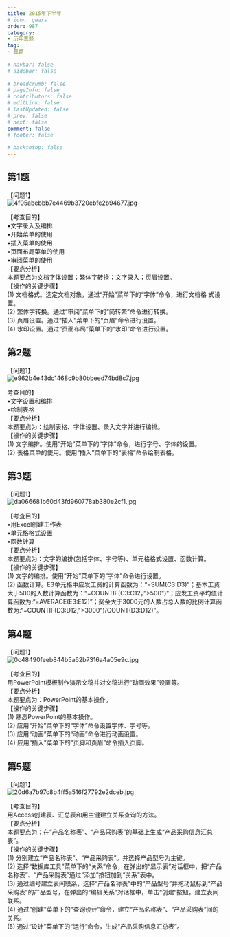 ```yaml
---  
title: 2015年下半年  
# icon: gears  
order: 987  
category:  
- 历年真题  
tag:  
- 真题  
  
# navbar: false  
# sidebar: false  
  
# breadcrumb: false  
# pageInfo: false  
# contributors: false  
# editLink: false  
# lastUpdated: false  
# prev: false  
# next: false  
comment: false  
# footer: false  
  
# backtotop: false  
---  
```

## 第1题 ##

【问题1】  
![4f05abebbb7e4469b3720ebfe2b94677.jpg][]  
  
【考查目的】  
•文字录入及编排  
•开始菜单的使用  
•插入菜单的使用  
•页面布局菜单的使用  
•审阅菜单的使用  
【要点分析】  
本题要点为文档字体设置；繁体字转换；文字录入；页眉设置。  
【操作的关键步骤】  
(1) 文档格式。选定文档对象，通过“开始”菜单下的“字体”命令，进行文档格 式设置。  
(2) 繁体字转换。通过“审阅”菜单下的“简转繁”命令进行转换。  
(3) 页眉设置。通过“插入”菜单下的“页眉”命令进行设置。  
(4) 水印设置。通过“页面布局”菜单下的“水印”命令进行设置。  
  


## 第2题 ##

【问题1】  
![e962b4e43dc1468c9b80bbeed74bd8c7.jpg][]  
  
考查目的】  
•文字设置和编排  
•绘制表格  
【要点分析】  
本题要点为：绘制表格、字体设置、录入文字并进行编排。  
【操作的关键步骤】  
(1) 文字编排。使用“开始”菜单下的“字体”命令，进行字号、字体的设置。  
(2) 表格菜单的使用。使用“插入”菜单下的“表格”命令绘制表格。  
  


## 第3题 ##

【问题1】  
![da066681b60d43fd960778ab380e2cf1.jpg][]  
  
【考査目的】  
•用Excel创建工作表  
•单元格格式设置  
•函数计算  
【要点分析】  
本题要点为：文字的编排(包括字体、字号等)、单元格格式设置、函数计算。  
【操作的关键步骤】  
(1) 文字的编排。使用“开始”菜单下的“字体”命令进行设置。  
(2) 函数计算。E3单元格中应发工资的计算函数为：“=SUM(C3:D3)”；基本工资大于500的人数计算函数为：“=COUNTIF(C3:C12，”&gt;500")”；应发工资平均值计算函数为:“=AVERAGE(E3:E12)”；奖金大于3000元的人数占总人数的比例计算函数为:“=COUNTIF(D3:D12,"&gt;3000")/COUNT(D3:D12)”。  


## 第4题 ##

【问题1】  
![0c48490feeb844b5a62b7316a4a05e9c.jpg][]  
  
【考查目的】  
用PowerPoint模板制作演示文稿并对文稿进行“动画效果”设置等。  
【要点分析】  
本题要点为：PowerPoint的基本操作。  
【操作的关键步骤】  
(1) 熟悉PowerPoint的基本操作。  
(2) 应用“开始”菜单下的“字体”命令设置字体、字号等。  
(3) 应用“动画”菜单下的“动画”命令进行动画设置。  
(4) 应用“插入”菜单下的“页脚和页眉”命令插入页脚。  


## 第5题 ##

【问题1】  
![20d6a7b97c8b4ff5a516f27792e2dceb.jpg][]  
  
【考查目的】  
用Access创建表、汇总表和用主键建立关系查询的方法。  
【要点分析】  
本题要点为：在“产品名称表”、“产品采购表”的基础上生成“产品采购信息汇总表”。  
【操作的关键步骤】  
(1) 分别建立“产品名称表”、“产品采购表”。并选择产品型号为主键。  
(2) 选择“数据库工具”菜单下的“关系”命令，在弹出的“显示表”对话框中，把“产品名称表”、“产品采购表”通过“添加”按钮加到“关系”表中。  
(3) 通过编号建立表间联系，选择“产品名称表”中的“产品型号”并拖动鼠标到“产品采购表”的产品型号，在弹出的“编辑关系”对话框中，单击“创建”按钮，建立表间联系。  
(4) 通过“创建”菜单下的“查询设计”命令，建立“产品名称表”、“产品采购表”间的关系。  
(5) 通过“设计”菜单下的“运行”命令，生成“产品采购信息汇总表”。  
  



[4f05abebbb7e4469b3720ebfe2b94677.jpg]: https://www.xkxxkx.cn/file/exam/software/信息处理技术员/案例/第1题/4f05abebbb7e4469b3720ebfe2b94677.jpg
[e962b4e43dc1468c9b80bbeed74bd8c7.jpg]: https://www.xkxxkx.cn/file/exam/software/信息处理技术员/案例/第2题/e962b4e43dc1468c9b80bbeed74bd8c7.jpg
[da066681b60d43fd960778ab380e2cf1.jpg]: https://www.xkxxkx.cn/file/exam/software/信息处理技术员/案例/第3题/da066681b60d43fd960778ab380e2cf1.jpg
[0c48490feeb844b5a62b7316a4a05e9c.jpg]: https://www.xkxxkx.cn/file/exam/software/信息处理技术员/案例/第4题/0c48490feeb844b5a62b7316a4a05e9c.jpg
[20d6a7b97c8b4ff5a516f27792e2dceb.jpg]: https://www.xkxxkx.cn/file/exam/software/信息处理技术员/案例/第5题/20d6a7b97c8b4ff5a516f27792e2dceb.jpg
